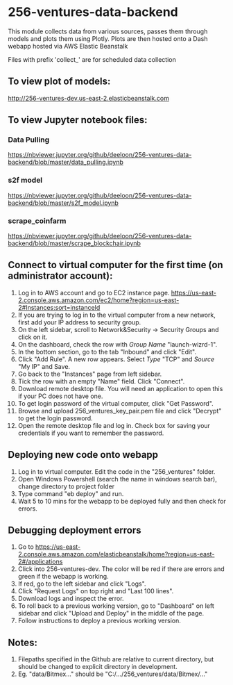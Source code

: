 # 256-ventures-data-backend
This module collects data from various sources, passes them through models and plots them using Plotly. 
Plots are then hosted onto a Dash webapp hosted via AWS Elastic Beanstalk

Files with prefix 'collect_' are for scheduled data collection

## To view plot of models:
http://256-ventures-dev.us-east-2.elasticbeanstalk.com

## To view Jupyter notebook files:
### Data Pulling
https://nbviewer.jupyter.org/github/deeloon/256-ventures-data-backend/blob/master/data_pulling.ipynb

### s2f model
https://nbviewer.jupyter.org/github/deeloon/256-ventures-data-backend/blob/master/s2f_model.ipynb

### scrape_coinfarm
https://nbviewer.jupyter.org/github/deeloon/256-ventures-data-backend/blob/master/scrape_blockchair.ipynb


## Connect to virtual computer for the first time (on administrator account):
1. Log in to AWS account and go to EC2 instance page. https://us-east-2.console.aws.amazon.com/ec2/home?region=us-east-2#Instances:sort=instanceId
2. If you are trying to log in to the virtual computer from a new network, first add your IP address to security group.
3. On the left sidebar, scroll to Network&Security -> Security Groups and click on it.
4. On the dashboard, check the row with *Group Name* "launch-wizrd-1".
5. In the bottom section, go to the tab "Inbound" and click "Edit".
6. Click "Add Rule". A new row appears. Select *Type* "TCP" and *Source* "My IP" and Save.
7. Go back to the "Instances" page from left sidebar.
8. Tick the row with an empty "Name" field. Click "Connect".
9. Download remote desktop file. You will need an application to open this if your PC does not have one.
10. To get login password of the virtual computer, click "Get Password". 
11. Browse and upload 256_ventures_key_pair.pem file and click "Decrypt" to get the login password. 
12. Open the remote desktop file and log in. Check box for saving your credentials if you want to remember the password. 

## Deploying new code onto webapp
1. Log in to virtual computer. Edit the code in the "256_ventures" folder.
2. Open Windows Powershell (search the name in windows search bar), change directory to project folder
3. Type command "eb deploy" and run.
3. Wait 5 to 10 mins for the webapp to be deployed fully and then check for errors.

## Debugging deployment errors
1. Go to https://us-east-2.console.aws.amazon.com/elasticbeanstalk/home?region=us-east-2#/applications
2. Click into 256-ventures-dev. The color will be red if there are errors and green if the webapp is working.
3. If red, go to the left sidebar and click "Logs".
4. Click "Request Logs" on top right and "Last 100 lines".
5. Download logs and inspect the error.
6. To roll back to a previous working version, go to "Dashboard" on left sidebar and click "Upload and Deploy" in the middle of the page.
7. Follow instructions to deploy a previous working version.

## Notes:
1. Filepaths specified in the Github are relative to current directory, but should be changed to explicit directory in development.
2. Eg. "data/Bitmex..." should be "C:/.../256_ventures/data/Bitmex/..."